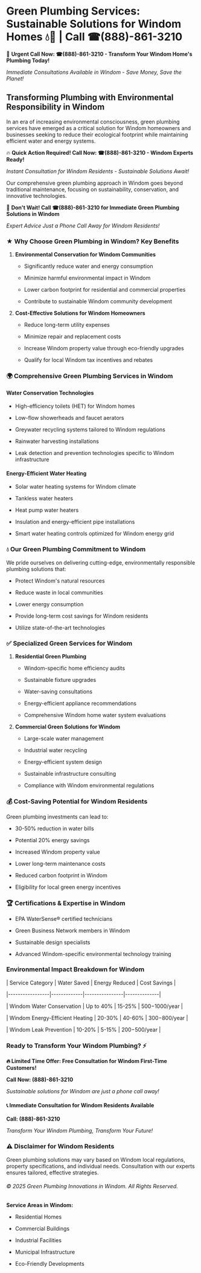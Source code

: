 # Green Plumbing Services: Sustainable Solutions for Windom Homes 💧🌿 | Call ☎(888)-861-3210

🚨 **Urgent Call Now: ☎(888)-861-3210 - Transform Your Windom Home's Plumbing Today!**
*Immediate Consultations Available in Windom - Save Money, Save the Planet!*

## Transforming Plumbing with Environmental Responsibility in Windom

In an era of increasing environmental consciousness, green plumbing services have emerged as a critical solution for Windom homeowners and businesses seeking to reduce their ecological footprint while maintaining efficient water and energy systems. 

🔥 **Quick Action Required! Call Now: ☎(888)-861-3210 - Windom Experts Ready!**
*Instant Consultation for Windom Residents - Sustainable Solutions Await!*

Our comprehensive green plumbing approach in Windom goes beyond traditional maintenance, focusing on sustainability, conservation, and innovative technologies.

🚨 **Don't Wait! Call ☎(888)-861-3210 for Immediate Green Plumbing Solutions in Windom**
*Expert Advice Just a Phone Call Away for Windom Residents!*

### ★ Why Choose Green Plumbing in Windom? Key Benefits

1. **Environmental Conservation for Windom Communities** 
   - Significantly reduce water and energy consumption
   - Minimize harmful environmental impact in Windom
   - Lower carbon footprint for residential and commercial properties
   - Contribute to sustainable Windom community development

2. **Cost-Effective Solutions for Windom Homeowners** 
   - Reduce long-term utility expenses
   - Minimize repair and replacement costs
   - Increase Windom property value through eco-friendly upgrades
   - Qualify for local Windom tax incentives and rebates

### 🌍 Comprehensive Green Plumbing Services in Windom

#### Water Conservation Technologies
- High-efficiency toilets (HET) for Windom homes
- Low-flow showerheads and faucet aerators
- Greywater recycling systems tailored to Windom regulations
- Rainwater harvesting installations
- Leak detection and prevention technologies specific to Windom infrastructure

#### Energy-Efficient Water Heating
- Solar water heating systems for Windom climate
- Tankless water heaters
- Heat pump water heaters
- Insulation and energy-efficient pipe installations
- Smart water heating controls optimized for Windom energy grid

### 💧 Our Green Plumbing Commitment to Windom

We pride ourselves on delivering cutting-edge, environmentally responsible plumbing solutions that:
- Protect Windom's natural resources
- Reduce waste in local communities
- Lower energy consumption
- Provide long-term cost savings for Windom residents
- Utilize state-of-the-art technologies

### ✅ Specialized Green Services for Windom

1. **Residential Green Plumbing**
   - Windom-specific home efficiency audits
   - Sustainable fixture upgrades
   - Water-saving consultations
   - Energy-efficient appliance recommendations
   - Comprehensive Windom home water system evaluations

2. **Commercial Green Solutions for Windom**
   - Large-scale water management
   - Industrial water recycling
   - Energy-efficient system design
   - Sustainable infrastructure consulting
   - Compliance with Windom environmental regulations

### 💰 Cost-Saving Potential for Windom Residents

Green plumbing investments can lead to:
- 30-50% reduction in water bills
- Potential 20% energy savings
- Increased Windom property value
- Lower long-term maintenance costs
- Reduced carbon footprint in Windom
- Eligibility for local green energy incentives

### 🏆 Certifications & Expertise in Windom

- EPA WaterSense® certified technicians
- Green Business Network members in Windom
- Sustainable design specialists
- Advanced Windom-specific environmental technology training

### Environmental Impact Breakdown for Windom

| Service Category | Water Saved | Energy Reduced | Cost Savings |
|-----------------|-------------|----------------|--------------|
| Windom Water Conservation | Up to 40% | 15-25% | $500-$1000/year |
| Windom Energy-Efficient Heating | 20-30% | 40-60% | $300-$800/year |
| Windom Leak Prevention | 10-20% | 5-15% | $200-$500/year |

### Ready to Transform Your Windom Plumbing? ⚡

**🔥 Limited Time Offer: Free Consultation for Windom First-Time Customers!**

**Call Now: (888)-861-3210**
*Sustainable solutions for Windom are just a phone call away!*

#### 📞 Immediate Consultation for Windom Residents Available

**Call: (888)-861-3210**
*Transform Your Windom Plumbing, Transform Your Future!*

### ⚠️ Disclaimer for Windom Residents

Green plumbing solutions may vary based on Windom local regulations, property specifications, and individual needs. Consultation with our experts ensures tailored, effective strategies.

###### © 2025 Green Plumbing Innovations in Windom. All Rights Reserved.

**Service Areas in Windom:** 
- Residential Homes
- Commercial Buildings
- Industrial Facilities
- Municipal Infrastructure
- Eco-Friendly Developments